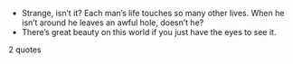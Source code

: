  - Strange, isn’t it? Each man’s life touches so many other lives. When he isn’t around he leaves an awful hole, doesn’t he?
 - There’s great beauty on this world if you just have the eyes to see it.

2 quotes